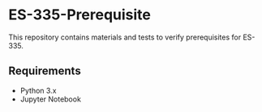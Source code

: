 # ES-335-Prerequisite

This repository contains materials and tests to verify prerequisites for ES-335.

## Requirements

- Python 3.x
- Jupyter Notebook
